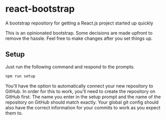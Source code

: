 # react-bootstrap

A bootstrap repository for getting a React.js project started up quickly

This is an opinionated bootstrap. Some decisions are made upfront to remove the hassle. Feel free to make changes after
you set things up.

## Setup

Just run the following command and respond to the prompts.

```bash
npm run setup
```

You'll have the option to automatically connect your new repository to GitHub. In order for this to work, you'll need to
create the repository on GitHub first. The name you enter in the setup prompt and the name of the repository on GitHub
should match exactly. Your global git config should also have the correct information for your commits to work as you
expect them to.
